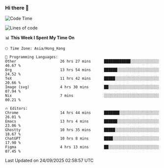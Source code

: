 ### Hi there 👋

<!--
**nicehiro/nicehiro** is a ✨ _special_ ✨ repository because its `README.md` (this file) appears on your GitHub profile.

Here are some ideas to get you started:

- 🔭 I’m currently working on ...
- 🌱 I’m currently learning ...
- 👯 I’m looking to collaborate on ...
- 🤔 I’m looking for help with ...
- 💬 Ask me about ...
- 📫 How to reach me: ...
- 😄 Pronouns: ...
- ⚡ Fun fact: ...
-->

<!--START_SECTION:waka-->
![Code Time](http://img.shields.io/badge/Code%20Time-1%2C082%20hrs%2057%20mins-blue)

![Lines of code](https://img.shields.io/badge/From%20Hello%20World%20I%27ve%20Written-1.9%20million%20lines%20of%20code-blue)

📊 **This Week I Spent My Time On** 

```text
🕑︎ Time Zone: Asia/Hong_Kong

💬 Programming Languages: 
Other                    26 hrs 27 mins      ████████████░░░░░░░░░░░░░   46.67 % 
Org                      13 hrs 54 mins      ██████░░░░░░░░░░░░░░░░░░░   24.52 % 
TeX                      11 hrs 42 mins      █████░░░░░░░░░░░░░░░░░░░░   20.66 % 
Image (svg)              4 hrs 30 mins       ██░░░░░░░░░░░░░░░░░░░░░░░   07.94 % 
Nix                      7 mins              ░░░░░░░░░░░░░░░░░░░░░░░░░   00.21 % 

🔥 Editors: 
Chrome                   14 hrs 44 mins      ███████░░░░░░░░░░░░░░░░░░   26.01 % 
Emacs                    13 hrs 4 mins       ██████░░░░░░░░░░░░░░░░░░░   23.06 % 
Ghostty                  10 hrs 35 mins      █████░░░░░░░░░░░░░░░░░░░░   18.67 % 
ChatGPT                  10 hrs 8 mins       ████░░░░░░░░░░░░░░░░░░░░░   17.90 % 
Figma                    4 hrs 13 mins       ██░░░░░░░░░░░░░░░░░░░░░░░   07.45 % 
```


 Last Updated on 24/09/2025 02:58:57 UTC
<!--END_SECTION:waka-->
